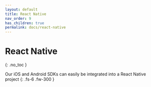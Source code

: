 ```yaml
---
layout: default
title: React Native
nav_order: 9
has_children: true
permalink: docs/react-native
---
```


# React Native
{: .no_toc }

Our iOS and Android SDKs can easily be integrated into a React Native project
{: .fs-6 .fw-300 }

